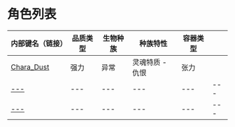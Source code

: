 # 角色列表

| 内部键名（链接）                    | 品质类型 | 生物种族 | 种族特性      | 容器类型 |     |
| --------------------------- | ---- | ---- | --------- | ---- | --- |
| [Chara_Dust](Chara_Dust.md) | 强力   | 异常   | 灵魂特质 - 仇恨 | 张力   |     |
| [---]()                     | ---  | ---  | ---       | ---  | --- |
| [---]()                     | ---  | ---  | ---       | ---  | --- |
